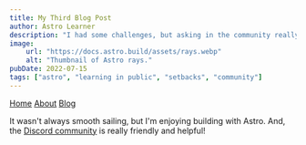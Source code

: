 ```yaml
---
title: My Third Blog Post
author: Astro Learner
description: "I had some challenges, but asking in the community really helped!"
image:
    url: "https://docs.astro.build/assets/rays.webp"
    alt: "Thumbnail of Astro rays."
pubDate: 2022-07-15
tags: ["astro", "learning in public", "setbacks", "community"]
---
```

[Home](/)     [About](/about/)      [Blog](/blog/)

It wasn't always smooth sailing, but I'm enjoying building with Astro. And, the [Discord community](https://astro.build/chat) is really friendly and helpful!